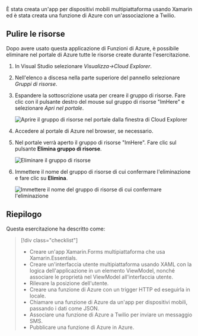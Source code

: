 È stata creata un'app per dispositivi mobili multipiattaforma usando Xamarin ed è stata creata una funzione di Azure con un'associazione a Twilio.

## <a name="clean-up-resources"></a>Pulire le risorse

Dopo avere usato questa applicazione di Funzioni di Azure, è possibile eliminare nel portale di Azure tutte le risorse create durante l'esercitazione.

1. In Visual Studio selezionare *Visualizza->Cloud Explorer*.

2. Nell'elenco a discesa nella parte superiore del pannello selezionare *Gruppi di risorse*.

3. Espandere la sottoscrizione usata per creare il gruppo di risorse. Fare clic con il pulsante destro del mouse sul gruppo di risorse "ImHere" e selezionare *Apri nel portale*.

    ![Aprire il gruppo di risorse nel portale dalla finestra di Cloud Explorer](../media/9-open-resource-group-in-portal.png)

4. Accedere al portale di Azure nel browser, se necessario.

5. Nel portale verrà aperto il gruppo di risorse "ImHere". Fare clic sul pulsante **Elimina gruppo di risorse**.

    ![Eliminare il gruppo di risorse](../media/9-delete-resource-group.png)

6. Immettere il nome del gruppo di risorse di cui confermare l'eliminazione e fare clic su **Elimina**.

    ![Immettere il nome del gruppo di risorse di cui confermare l'eliminazione](../media/9-confirm-delete-resource-group.png)

## <a name="summary"></a>Riepilogo

Questa esercitazione ha descritto come:
> [!div class="checklist"]
> * Creare un'app Xamarin.Forms multipiattaforma che usa Xamarin.Essentials.
> * Creare un'interfaccia utente multipiattaforma usando XAML con la logica dell'applicazione in un elemento ViewModel, nonché associare le proprietà nel ViewModel all'interfaccia utente.
> * Rilevare la posizione dell'utente.
> * Creare una funzione di Azure con un trigger HTTP ed eseguirla in locale.
> * Chiamare una funzione di Azure da un'app per dispositivi mobili, passando i dati come JSON.
> * Associare una funzione di Azure a Twilio per inviare un messaggio SMS.
> * Pubblicare una funzione di Azure in Azure.
